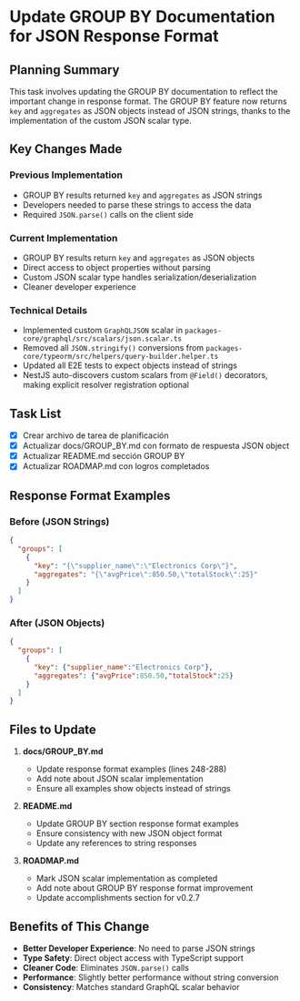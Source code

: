 # Update GROUP BY Documentation for JSON Response Format

## Planning Summary

This task involves updating the GROUP BY documentation to reflect the important change in response format. The GROUP BY feature now returns `key` and `aggregates` as JSON objects instead of JSON strings, thanks to the implementation of the custom JSON scalar type.

## Key Changes Made

### Previous Implementation
- GROUP BY results returned `key` and `aggregates` as JSON strings
- Developers needed to parse these strings to access the data
- Required `JSON.parse()` calls on the client side

### Current Implementation  
- GROUP BY results return `key` and `aggregates` as JSON objects
- Direct access to object properties without parsing
- Custom JSON scalar type handles serialization/deserialization
- Cleaner developer experience

### Technical Details
- Implemented custom `GraphQLJSON` scalar in `packages-core/graphql/src/scalars/json.scalar.ts`
- Removed all `JSON.stringify()` conversions from `packages-core/typeorm/src/helpers/query-builder.helper.ts`
- Updated all E2E tests to expect objects instead of strings
- NestJS auto-discovers custom scalars from `@Field()` decorators, making explicit resolver registration optional

## Task List

- [x] Crear archivo de tarea de planificación
- [x] Actualizar docs/GROUP_BY.md con formato de respuesta JSON object
- [x] Actualizar README.md sección GROUP BY  
- [x] Actualizar ROADMAP.md con logros completados

## Response Format Examples

### Before (JSON Strings)
```json
{
  "groups": [
    {
      "key": "{\"supplier_name\":\"Electronics Corp\"}",
      "aggregates": "{\"avgPrice\":850.50,\"totalStock\":25}"
    }
  ]
}
```

### After (JSON Objects)
```json
{
  "groups": [
    {
      "key": {"supplier_name":"Electronics Corp"},
      "aggregates": {"avgPrice":850.50,"totalStock":25}
    }
  ]
}
```

## Files to Update

1. **docs/GROUP_BY.md**
   - Update response format examples (lines 248-288)
   - Add note about JSON scalar implementation
   - Ensure all examples show objects instead of strings

2. **README.md**
   - Update GROUP BY section response format examples
   - Ensure consistency with new JSON object format
   - Update any references to string responses

3. **ROADMAP.md**
   - Mark JSON scalar implementation as completed
   - Add note about GROUP BY response format improvement
   - Update accomplishments section for v0.2.7

## Benefits of This Change

- **Better Developer Experience**: No need to parse JSON strings
- **Type Safety**: Direct object access with TypeScript support  
- **Cleaner Code**: Eliminates `JSON.parse()` calls
- **Performance**: Slightly better performance without string conversion
- **Consistency**: Matches standard GraphQL scalar behavior
